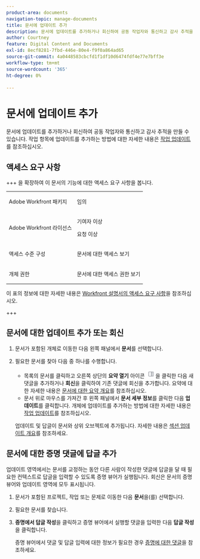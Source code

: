 ```yaml
---
product-area: documents
navigation-topic: manage-documents
title: 문서에 업데이트 추가
description: 문서에 업데이트를 추가하거나 회신하여 공동 작업자와 통신하고 감사 추적을 만들 수 있습니다. 작업 항목에 대한 업데이트 추가에 대한 자세한 내용은 작업 업데이트 를 참조하십시오.
author: Courtney
feature: Digital Content and Documents
exl-id: 8ecf8281-7fbd-446e-80e4-f9f0a864ad65
source-git-commit: 4a0448583cbcfd1f1df10d6474fdf4e77e7bff3e
workflow-type: tm+mt
source-wordcount: '365'
ht-degree: 0%

---
```


# 문서에 업데이트 추가

<!--Audited: April, 2024-->

문서에 업데이트를 추가하거나 회신하여 공동 작업자와 통신하고 감사 추적을 만들 수 있습니다. 작업 항목에 업데이트를 추가하는 방법에 대한 자세한 내용은 [작업 업데이트](../../workfront-basics/updating-work-items-and-viewing-updates/update-work.md)를 참조하십시오.

## 액세스 요구 사항

+++ 을 확장하여 이 문서의 기능에 대한 액세스 요구 사항을 봅니다.


<table style="table-layout:auto"> 
 <col> 
 <col> 
 <tbody> 
  <tr> 
   <td role="rowheader">Adobe Workfront 패키지</td> 
   <td> <p> 임의</p> </td> 
  </tr> 
  <tr> 
   <td role="rowheader">Adobe Workfront 라이선스</td> 
   <td> <p>기여자 이상</p> 
   <p>요청 이상</p>
   </td> 
  </tr> 
  <tr> 
   <td role="rowheader">액세스 수준 구성</td> 
   <td> <p>문서에 대한 액세스 보기</p> </td> 
  </tr>

<tr> 
   <td role="rowheader">개체 권한</td> 
   <td> <p>문서에 대한 액세스 권한 보기</p> </td> 
  </tr> 
 </tbody> 
</table>

이 표의 정보에 대한 자세한 내용은 [Workfront 설명서의 액세스 요구 사항](/help/quicksilver/administration-and-setup/add-users/access-levels-and-object-permissions/access-level-requirements-in-documentation.md)을 참조하십시오.

+++

## 문서에 대한 업데이트 추가 또는 회신

1. 문서가 포함된 개체로 이동한 다음 왼쪽 패널에서 **문서**&#x200B;를 선택합니다.
1. 필요한 문서를 찾아 다음 중 하나를 수행합니다.

   * 목록의 문서를 클릭하고 오른쪽 상단의 **요약 열기** 아이콘 ![요약 열기 아이콘](assets/qs-summary-in-new-toolbar-small.png)을 클릭한 다음 새 댓글을 추가하거나 **회신**&#x200B;을 클릭하여 기존 댓글에 회신을 추가합니다. 요약에 대한 자세한 내용은 [문서에 대한 요약 개요](../../documents/managing-documents/summary-for-documents.md)를 참조하십시오.
   * 문서 위로 마우스를 가져간 후 왼쪽 패널에서 **문서 세부 정보**&#x200B;를 클릭한 다음 **업데이트**&#x200B;를 클릭합니다.
개체에 업데이트를 추가하는 방법에 대한 자세한 내용은 [작업 업데이트](../../workfront-basics/updating-work-items-and-viewing-updates/update-work.md)를 참조하십시오.

   업데이트 및 답글이 문서와 상위 오브젝트에 추가됩니다. 자세한 내용은 [섹션 업데이트 개요](../../workfront-basics/updating-work-items-and-viewing-updates/updates-tab-overview.md)를 참조하세요.


## 문서에 대한 증명 댓글에 답글 추가

업데이트 영역에서는 문서를 교정하는 동안 다른 사람이 작성한 댓글에 답글을 달 때 필요한 컨텍스트로 답글을 입력할 수 있도록 증명 뷰어가 실행됩니다. 회신은 문서의 증명 뷰어와 업데이트 영역에 모두 표시됩니다.

1. 문서가 포함된 프로젝트, 작업 또는 문제로 이동한 다음 **문서**&#x200B;을(를) 선택합니다.
1. 필요한 문서를 찾습니다.

1. **증명에서 답글 작성**&#x200B;을 클릭하고 증명 뷰어에서 실행할 댓글을 입력한 다음 **답글 작성**&#x200B;을 클릭합니다.

   증명 뷰어에서 댓글 및 답글 입력에 대한 정보가 필요한 경우 [증명에 대한 댓글](../../review-and-approve-work/proofing/reviewing-proofs-within-workfront/comment-on-a-proof/comment-on-proof-1.md)을 참조하세요.

